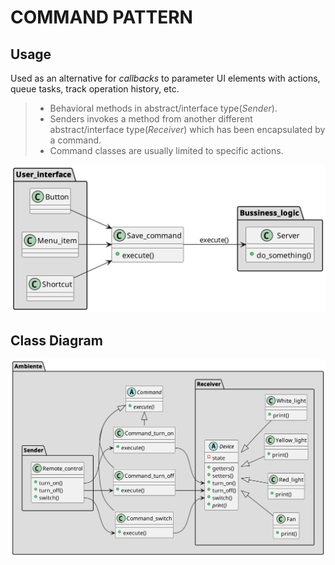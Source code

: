 # COMMAND PATTERN

## Usage

Used as an alternative for *callbacks* to parameter UI elements with actions, queue tasks,
track operation history, etc.

> - Behavioral methods in abstract/interface type(*Sender*).
> - Senders invokes a method from another different abstract/interface type(*Receiver*) which
has been encapsulated by a command.
> - Command classes are usually limited to specific actions.

![Command Pattern](docs/diagrams/command_pattern.png)

## Class Diagram

![Class Diagram](docs/diagrams/lab.png)
